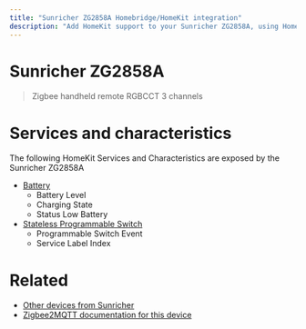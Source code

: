 ```yaml
---
title: "Sunricher ZG2858A Homebridge/HomeKit integration"
description: "Add HomeKit support to your Sunricher ZG2858A, using Homebridge, Zigbee2MQTT and homebridge-z2m."
---
```

<!---
This file has been GENERATED using src/docgen/docgen.ts
DO NOT EDIT THIS FILE MANUALLY!
-->
# Sunricher ZG2858A
> Zigbee handheld remote RGBCCT 3 channels


# Services and characteristics
The following HomeKit Services and Characteristics are exposed by
the Sunricher ZG2858A

* [Battery](../../battery.md)
  * Battery Level
  * Charging State
  * Status Low Battery
* [Stateless Programmable Switch](../../action.md)
  * Programmable Switch Event
  * Service Label Index


# Related
* [Other devices from Sunricher](../index.md#sunricher)
* [Zigbee2MQTT documentation for this device](https://www.zigbee2mqtt.io/devices/ZG2858A.html)
